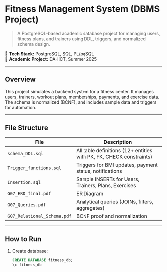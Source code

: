 # Fitness Management System (DBMS Project)

> A PostgreSQL-based academic database project for managing users, fitness plans, and trainers using DDL, triggers, and normalized schema design.

📌 **Tech Stack:** PostgreSQL, SQL, PL/pgSQL  
📁 **Academic Project:** DA-IICT, Summer 2025

---

## Overview

This project simulates a backend system for a fitness center. It manages users, trainers, workout plans, memberships, payments, and exercise data. The schema is normalized (BCNF), and includes sample data and triggers for automation.

---

## File Structure

| File | Description |
|------|-------------|
| `schema_DDL.sql` | All table definitions (12+ entities with PK, FK, CHECK constraints) |
| `Trigger_functions.sql` | Triggers for BMI updates, payment status, notifications |
| `Insertion.sql` | Sample INSERTs for Users, Trainers, Plans, Exercises |
| `G07_ERD_final.pdf` | ER Diagram |
| `G07_Queries.pdf` | Analytical queries (JOINs, filters, aggregates) |
| `G07_Relational_Schema.pdf` | BCNF proof and normalization |

---

## How to Run

1. Create database:
   ```sql
   CREATE DATABASE fitness_db;
   \c fitness_db
